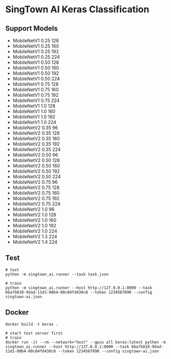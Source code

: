 # SingTown AI Keras Classification

## Support Models

- MobileNetV1 0.25 128
- MobileNetV1 0.25 160
- MobileNetV1 0.25 192
- MobileNetV1 0.25 224
- MobileNetV1 0.50 128
- MobileNetV1 0.50 160
- MobileNetV1 0.50 192
- MobileNetV1 0.50 224
- MobileNetV1 0.75 128
- MobileNetV1 0.75 160
- MobileNetV1 0.75 192
- MobileNetV1 0.75 224
- MobileNetV1 1.0 128
- MobileNetV1 1.0 160
- MobileNetV1 1.0 192
- MobileNetV1 1.0 224
- MobileNetV2 0.35 96
- MobileNetV2 0.35 128
- MobileNetV2 0.35 160
- MobileNetV2 0.35 192
- MobileNetV2 0.35 224
- MobileNetV2 0.50 96
- MobileNetV2 0.50 128
- MobileNetV2 0.50 160
- MobileNetV2 0.50 192
- MobileNetV2 0.50 224
- MobileNetV2 0.75 96
- MobileNetV2 0.75 128
- MobileNetV2 0.75 160
- MobileNetV2 0.75 192
- MobileNetV2 0.75 224
- MobileNetV2 1.0 96
- MobileNetV2 1.0 128
- MobileNetV2 1.0 160
- MobileNetV2 1.0 192
- MobileNetV2 1.0 224
- MobileNetV2 1.3 224
- MobileNetV2 1.4 224

## Test

```
# test
python -m singtown_ai.runner --task task.json

# train
python -m singtown_ai.runner --host http://127.0.0.1:8000 --task 6ba7b810-9dad-11d1-80b4-00c04fd430c8 --token 1234567890 --config singtown-ai.json
```

## Docker

```
docker build -t keras .

# start test server first
# train
docker run -it --rm --network="host" --gpus all keras:latest python -m singtown_ai.runner --host http://127.0.0.1:8000 --task 6ba7b810-9dad-11d1-80b4-00c04fd430c8 --token 1234567890 --config singtown-ai.json
```
